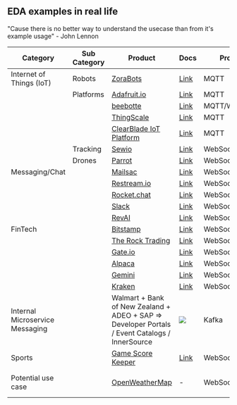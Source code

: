 ## EDA examples in real life

"Cause there is no better way to understand the usecase than from it's example usage" - John Lennon

Category | Sub Category | Product | Docs | Protocol | Using AsyncAPI?
---|---|---|---|---|---
Internet of Things (IoT) | Robots | [ZoraBots](https://zorabots.be/) | [Link](https://docs.zoracloud.com/dev-mqtt-docs/latest/) | MQTT | [YES](https://bitbucket.org/qbmt/zbos-mqtt-api/src/master/)
| | Platforms | [Adafruit.io](https://io.adafruit.com/)| [Link](https://io.adafruit.com/api/docs/mqtt.html#adafruit-io-mqtt-api) | MQTT | ?
| | | [beebotte](https://beebotte.com/)| [Link](https://beebotte.com/docs/mqtt) | MQTT/WebSocket | ?
| | | [ThingScale](https://thingscale.io/) | [Link](https://sensinics.atlassian.net/wiki/spaces/TD/pages/491639/Using+MQTT#MQTT-Endpoint) | MQTT | ?
| | | [ClearBlade IoT Platform](https://docs.clearblade.com/v/4/messaging/) | [Link](https://docs.clearblade.com/v/4/messaging/) | MQTT | ?
| | Tracking | [Sewio](https://www.sewio.net/) | [Link](https://docs.sewio.net/docs/websockets-api-3244447.html) | WebSocket | ?
| | Drones | [Parrot](https://www.parrot.com/) | [Link](https://developer.parrot.com/docs/sequoia/#websocket) | WebSocket | ?
| Messaging/Chat | | [Mailsac](https://mailsac.com/) | [Link](https://mailsac.com/docs/api/#tag/Web-Sockets) | WebSocket | ?
| | | [Restream.io](https://restream.io) | [Link](https://developers.restream.io/docs#chat-getting-started) | WebSocket | ?
| | | [Rocket.chat](https://rocket.chat/) | [Link](https://developer.rocket.chat/reference/api/realtime-api) | WebSocket | ?
| | | [Slack](https://slack.com) | [Link](https://api.slack.com/rtm) | WebSocket | [YES](https://github.com/slackapi/slack-api-specs/blob/master/events-api/slack_events_api_async_v1.json)
| | | [RevAI](https://rev.ai/) | [Link](https://docs.rev.ai/api-hipaa/streaming/) | WebSocket | ?
| FinTech | | [Bitstamp](https://www.bitstamp.net/) | [Link](https://www.bitstamp.net/websocket/v2/) | WebSocket | ?
| | | [The Rock Trading](https://therocktrading.com/en/) | [Link](https://api.therocktrading.com/doc/websocket/index.html) | WebSocket | ?
| | | [Gate.io](https://www.gate.io/) | [Link](https://www.gate.io/api2) | WebSocket | ?
| | | [Alpaca](https://alpaca.markets/) | [Link](https://alpaca.markets/docs/api-references/market-data-api/news-data/realtime/) | WebSocket | ?
| | | [Gemini](https://www.gemini.com/) | [Link](https://docs.gemini.com/websocket-api/#market-data) | WebSocket | ?
| | | [Kraken](https://www.kraken.com/) | [Link](https://docs.kraken.com/websockets/) | WebSocket | ?
| Internal Microservice Messaging | | Walmart + Bank of New Zealand + ADEO + SAP => Developer Portals / Event Catalogs / InnerSource | ![](https://media.giphy.com/media/TL5XQpSpASo4U/giphy.gif) | Kafka | YES but ![](https://media.giphy.com/media/10FkYiZ6HmUmGY/giphy.gif)
| Sports | | [Game Score Keeper](https://gamescorekeeper.com/) | [Link](https://docs.gamescorekeeper.com/#live_api_2_0) | WebSocket | ?
| Potential use case |  | [OpenWeatherMap](https://openweathermap.org/) | - | WebSocket | [YES](https://ably.com/hub/ably-openweathermap/) thanks to Ably